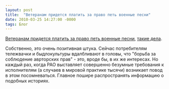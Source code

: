 ```yaml
---
layout: post
title:  "Ветеранам придется платить за право петь военные песни"
date: 2010-03-25 14:27:00 -0000
tags: Блог
---
```


<a href="http://palm.newsru.com/russia/24mar2010/rao.html">Ветеранам придется платить за право петь военные песни</a>, <a href="http://lurkmore.ru/%D0%A2%D0%B0%D0%BA%D0%B8%D0%B5_%D0%B4%D0%B5%D0%BB%D0%B0">такие дела</a>.

Собственно, это очень позитивная штука. Сейчас потребителям тележвачки и быдлокультуры вдалбливают в головы, что "борьба за соблюдение аврторских прав" - это, вроде бы, в их же интересах. Но каждый раз, когда РАО выставляет совершенно безумные требования к исполнителям (а случаев в мировой практике тысячи) возникает повод в этом посомневаться. Главное пошире распространять информацию о подобных историях.